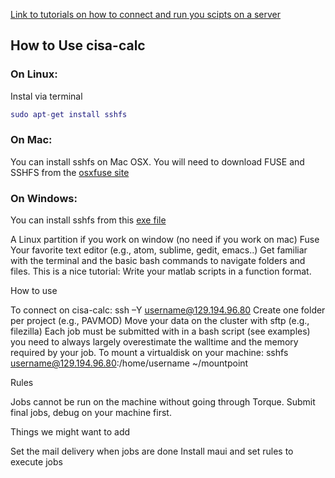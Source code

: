 [Link to tutorials on how to connect and run you scipts on a server](https://drive.switch.ch/index.php/s/uZQpjqkURPk30Xm)

## How to Use cisa-calc

### On Linux:
Instal via terminal
```m
sudo apt-get install sshfs

```
### On Mac:
You can install sshfs on Mac OSX. You will need to download FUSE and SSHFS from the [osxfuse site](https://osxfuse.github.io/)

### On Windows:
You can install sshfs from this [exe file](https://storage.googleapis.com/google-code-archive-downloads/v2/code.google.com/win-sshfs/win-sshfs-0.0.1.5-setup.exe)

A Linux partition if you work on window (no need if you work on mac)
Fuse 
Your favorite text editor (e.g., atom, sublime, gedit, emacs..)
Get familiar with the terminal and the basic bash commands to navigate folders and files. This is a nice tutorial: 
Write your matlab scripts in a function format.



How to use

To connect on cisa-calc: ssh –Y username@129.194.96.80
Create one folder per project (e.g., PAVMOD)
Move your data on the cluster with sftp (e.g., filezilla)
Each job must be submitted with in a bash script (see examples) you need to always largely overestimate the walltime and the memory required by your job.
To mount a virtualdisk on your machine: sshfs username@129.194.96.80:/home/username  ~/mountpoint

Rules 

Jobs cannot be run on the machine without going through Torque.
Submit final jobs, debug on your machine first.


Things we might want to add 

Set the mail delivery when jobs are done
Install maui and set rules to execute jobs

